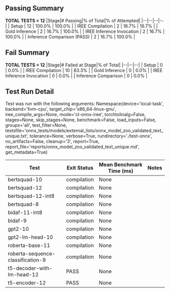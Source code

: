 ## Passing Summary

**TOTAL TESTS = 12**
|Stage|# Passing|% of Total|% of Attempted|
|--|--|--|--|
| Setup | 12 | 100.0% | 100.0% |
| IREE Compilation | 2 | 16.7% | 16.7% |
| Gold Inference | 2 | 16.7% | 100.0% |
| IREE Inference Invocation | 2 | 16.7% | 100.0% |
| Inference Comparison (PASS) | 2 | 16.7% | 100.0% |
## Fail Summary

**TOTAL TESTS = 12**
|Stage|# Failed at Stage|% of Total|
|--|--|--|
| Setup | 0 | 0.0% |
| IREE Compilation | 10 | 83.3% |
| Gold Inference | 0 | 0.0% |
| IREE Inference Invocation | 0 | 0.0% |
| Inference Comparison | 0 | 0.0% |
## Test Run Detail
Test was run with the following arguments:
Namespace(device='local-task', backend='llvm-cpu', target_chip='x86_64-linux-gnu', iree_compile_args=None, mode='cl-onnx-iree', torchtolinalg=False, stages=None, skip_stages=None, benchmark=False, load_inputs=False, groups='all', test_filter=None, testsfile='onnx_tests/models/external_lists/onnx_model_zoo_validated_text_unique.txt', tolerance=None, verbose=True, rundirectory='./test-onnx', no_artifacts=False, cleanup='3', report=True, report_file='reports/onnx_model_zoo_validated_text_unique.md', get_metadata=True)

| Test | Exit Status | Mean Benchmark Time (ms) | Notes |
|--|--|--|--|
| bertsquad-10 | compilation | None | |
| bertsquad-12 | compilation | None | |
| bertsquad-12-int8 | compilation | None | |
| bertsquad-8 | compilation | None | |
| bidaf-11-int8 | compilation | None | |
| bidaf-9 | compilation | None | |
| gpt2-10 | compilation | None | |
| gpt2-lm-head-10 | compilation | None | |
| roberta-base-11 | compilation | None | |
| roberta-sequence-classification-9 | compilation | None | |
| t5-decoder-with-lm-head-12 | PASS | None | |
| t5-encoder-12 | PASS | None | |
